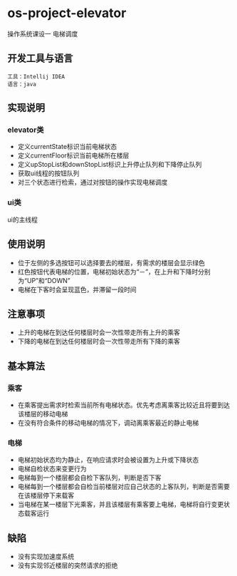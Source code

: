 # os-project-elevator
操作系统课设一 电梯调度

## 开发工具与语言
    工具：Intellij IDEA
    语言：java

## 实现说明
### elevator类
- 定义currentState标识当前电梯状态
- 定义currentFloor标识当前电梯所在楼层
- 定义upStopList和downStopList标识上升停止队列和下降停止队列
- 获取ui线程的按钮队列
- 对三个状态进行检索，通过对按钮的操作实现电梯调度
### ui类
ui的主线程

## 使用说明
- 位于左侧的多选按钮可以选择要去的楼层，有需求的楼层会显示绿色
- 红色按钮代表电梯的位置，电梯初始状态为“－”，在上升和下降时分别为“UP”和“DOWN”
- 电梯在下客时会呈现蓝色，并滞留一段时间

## 注意事项
- 上升的电梯在到达任何楼层时会一次性带走所有上升的乘客
- 下降的电梯在到达任何楼层时会一次性带走所有下降的乘客
    
## 基本算法
### 乘客
- 在乘客提出需求时检索当前所有电梯状态。优先考虑离乘客比较近且将要到达该楼层的移动电梯
- 在没有符合条件的移动电梯的情况下，调动离乘客最近的静止电梯
### 电梯
- 电梯初始状态均为静止，在响应请求时会被设置为上升或下降状态
- 电梯自检状态来变更行为
- 电梯每到一个楼层都会自检下客队列，判断是否下客
- 电梯每到一个楼层都会自检当前楼层对应自己状态的上客队列，判断是否需要在该楼层停下来载客
- 当电梯在某一楼层下光乘客，并且该楼层有乘客要上电梯，电梯将自行变更状态载客运行

## 缺陷
- 没有实现加速度系统
- 没有实现邻近楼层的突然请求的拒绝

